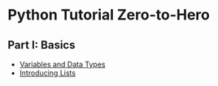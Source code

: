 # Python Tutorial Zero-to-Hero

## Part I: Basics
- [Variables and Data Types](./lessons/Data-Type/README.md)
- [Introducing Lists](./lessons/Lists/README.md)
